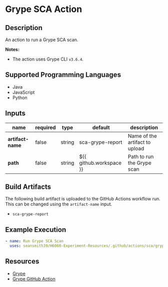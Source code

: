# Grype SCA Action

## Description

An action to run a Grype SCA scan.

**Notes:**
- The action uses Grype CLI `v3.6.4`.

## Supported Programming Languages

- Java
- JavaScript
- Python

## Inputs

| name                     | required | type   | default                 | description                    |
|--------------------------|----------|--------|-------------------------|--------------------------------|
| **artifact-name**        | false    | string | sca-grype-report        | Name of the artifact to upload |
| **path**                 | false    | string | ${{ github.workspace }} | Path to run the Grype scan     |

## Build Artifacts

The following build artifact is uploaded to the GitHub Actions workflow run. This can be changed using the `artifact-name` input.
- `sca-grype-report`

## Example Execution

```yaml
- name: Run Grype SCA Scan
  uses: seansmith39/H6060-Experiment-Resources/.github/actions/sca/grype
```

## Resources

- [Grype](https://github.com/anchore/grype)
- [Grype GitHub Action](https://github.com/anchore/scan-action)
